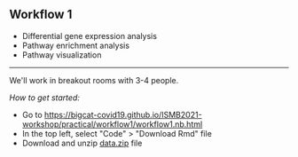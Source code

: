 ## Workflow 1

* Differential gene expression analysis
* Pathway enrichment analysis
* Pathway visualization

----

We'll work in breakout rooms with 3-4 people. 

*How to get started:*
- Go to https://bigcat-covid19.github.io/ISMB2021-workshop/practical/workflow1/workflow1.nb.html
- In the top left, select "Code" > "Download Rmd" file
- Download and unzip [data.zip](https://github.com/BIGCAT-COVID19/ISMB2021-workshop/raw/main/practical/workflow1/data.zip) file

